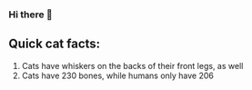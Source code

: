### Hi there 👋

## Quick cat facts:

1. Cats have whiskers on the backs of their front legs, as well
2. Cats have 230 bones, while humans only have 206
